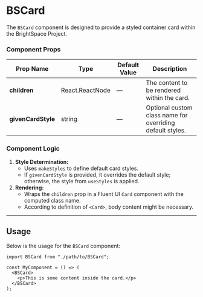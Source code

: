 # BSCard

The `BSCard` component is designed to provide a styled container card within the BrightSpace Project.

### Component Props

| Prop Name          | Type            | Default Value | Description                                               |
| ------------------ | --------------- | ------------- | --------------------------------------------------------- |
| **children**       | React.ReactNode | —             | The content to be rendered within the card.               |
| **givenCardStyle** | string          | —             | Optional custom class name for overriding default styles. |

### Component Logic

1. **Style Determination:**
   - Uses `makeStyles` to define default card styles.
   - If `givenCardStyle` is provided, it overrides the default style; otherwise, the style from `useStyles` is applied.
2. **Rendering:**
   - Wraps the `children` prop in a Fluent UI `Card` component with the computed class name.
   - According to definition of `<Card>`, body content might be necessary.

---

## Usage

Below is the usage for the `BSCard` component:

```tsx
import BSCard from "./path/to/BSCard";

const MyComponent = () => (
  <BSCard>
    <p>This is some content inside the card.</p>
  </BSCard>
);
```

